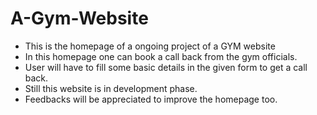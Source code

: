 # A-Gym-Website

- This is the homepage of a ongoing project of a GYM website
- In this homepage one can book a call back from the gym officials.
- User will have to fill some basic details in the given form to get a call back.
- Still this website is in development phase.
- Feedbacks will be appreciated to improve the homepage too.
